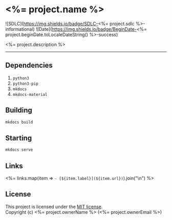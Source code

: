 # <%= project.name %>

![SDLC](https://img.shields.io/badge/SDLC-<%= project.sdlc %>-informational)
![Date](https://img.shields.io/badge/BeginDate-<%= project.beginDate.toLocaleDateString() %>-success)

<%= project.description %>

---

## Dependencies

1. `python3`
2. `python3-pip`
3. `mkdocs`
4. `mkdocs-material`

## Building

```sh
mkdocs build
```

## Starting

```sh
mkdocs serve
```

## Links

<%= links.map(item => `- [${item.label}](${item.url})`).join("\n") %>

## License

This project is licensed under the [MIT license](LICENSE.md).  
Copyright (c) <%= project.ownerName %> (<%= project.ownerEmail %>)
